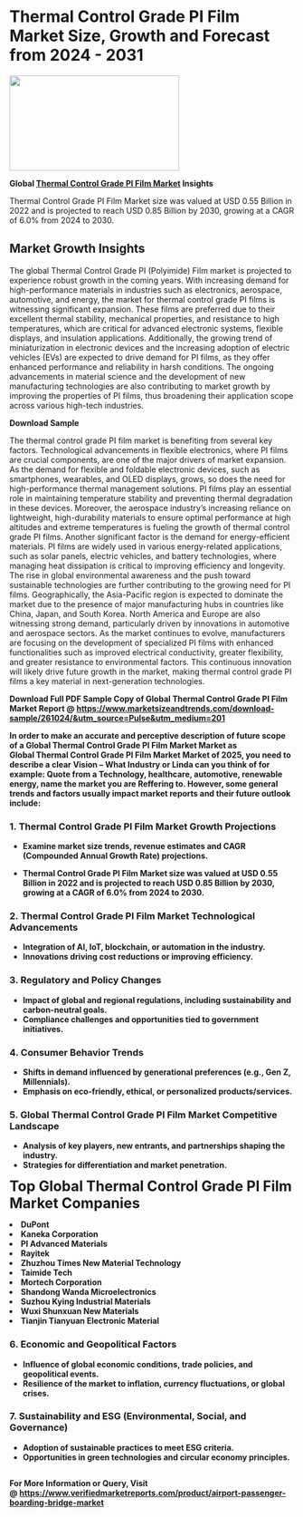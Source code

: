 <H1>Thermal Control Grade PI Film Market Size, Growth and Forecast from 2024 - 2031</H1><img class="aligncenter size-medium wp-image-584254" src="https://thirdeyenews.in/wp-content/uploads/2024/09/Global-Market-Research-300x168.jpeg" alt="" width="300" height="168" /><p><strong>Global&nbsp;<a href="https://www.marketsizeandtrends.com/download-sample/261024/&amp;utm_source=Pulse&amp;utm_medium=201">Thermal Control Grade PI Film Market</a> Insights</strong></p><p>Thermal Control Grade PI Film Market size was valued at USD 0.55 Billion in 2022 and is projected to reach USD 0.85 Billion by 2030, growing at a CAGR of 6.0% from 2024 to 2030.</p><p><h2>Market Growth Insights</h2> <p>The global Thermal Control Grade PI (Polyimide) Film market is projected to experience robust growth in the coming years. With increasing demand for high-performance materials in industries such as electronics, aerospace, automotive, and energy, the market for thermal control grade PI films is witnessing significant expansion. These films are preferred due to their excellent thermal stability, mechanical properties, and resistance to high temperatures, which are critical for advanced electronic systems, flexible displays, and insulation applications. Additionally, the growing trend of miniaturization in electronic devices and the increasing adoption of electric vehicles (EVs) are expected to drive demand for PI films, as they offer enhanced performance and reliability in harsh conditions. The ongoing advancements in material science and the development of new manufacturing technologies are also contributing to market growth by improving the properties of PI films, thus broadening their application scope across various high-tech industries.</p> <p><strong>Download Sample</strong></p> <p>The thermal control grade PI film market is benefiting from several key factors. Technological advancements in flexible electronics, where PI films are crucial components, are one of the major drivers of market expansion. As the demand for flexible and foldable electronic devices, such as smartphones, wearables, and OLED displays, grows, so does the need for high-performance thermal management solutions. PI films play an essential role in maintaining temperature stability and preventing thermal degradation in these devices. Moreover, the aerospace industry’s increasing reliance on lightweight, high-durability materials to ensure optimal performance at high altitudes and extreme temperatures is fueling the growth of thermal control grade PI films. Another significant factor is the demand for energy-efficient materials. PI films are widely used in various energy-related applications, such as solar panels, electric vehicles, and battery technologies, where managing heat dissipation is critical to improving efficiency and longevity. The rise in global environmental awareness and the push toward sustainable technologies are further contributing to the growing need for PI films. Geographically, the Asia-Pacific region is expected to dominate the market due to the presence of major manufacturing hubs in countries like China, Japan, and South Korea. North America and Europe are also witnessing strong demand, particularly driven by innovations in automotive and aerospace sectors. As the market continues to evolve, manufacturers are focusing on the development of specialized PI films with enhanced functionalities such as improved electrical conductivity, greater flexibility, and greater resistance to environmental factors. This continuous innovation will likely drive future growth in the market, making thermal control grade PI films a key material in next-generation technologies.</p> <p><strong></p><p><span class=""><strong>Download Full PDF Sample Copy of Global Thermal Control Grade PI Film Market Report</strong> @ <a href="https://www.marketsizeandtrends.com/download-sample/261024/&amp;utm_source=Pulse&amp;utm_medium=201" target="_blank">https://www.marketsizeandtrends.com/download-sample/261024/&amp;utm_source=Pulse&amp;utm_medium=201</a></span></p><p>In order to make an accurate and perceptive description of future scope of a Global&nbsp;Thermal Control Grade PI Film Market Market as Global&nbsp;Thermal Control Grade PI Film Market Market of 2025, you need to describe a clear Vision &ndash; What Industry or Linda can you think of for example: Quote from a Technology, healthcare, automotive, renewable energy, name the market you are Reffering to. However, some general trends and factors usually impact market reports and their future outlook include:</p><h3>1.&nbsp;<strong>Thermal Control Grade PI Film Market Growth Projections</strong></h3><ul><li>Examine market size trends, revenue estimates and CAGR (Compounded Annual Growth Rate) projections.</li><li><p>Thermal Control Grade PI Film Market size was valued at USD 0.55 Billion in 2022 and is projected to reach USD 0.85 Billion by 2030, growing at a CAGR of 6.0% from 2024 to 2030.</p></li></ul><h3>2.&nbsp;<strong>Thermal Control Grade PI Film Market Technological Advancements</strong></h3><ul><li>Integration of AI, IoT, blockchain, or automation in the industry.</li><li>Innovations driving cost reductions or improving efficiency.</li></ul><h3>3.&nbsp;<strong>Regulatory and Policy Changes</strong></h3><ul><li>Impact of global and regional regulations, including sustainability and carbon-neutral goals.</li><li>Compliance challenges and opportunities tied to government initiatives.</li></ul><h3>4.&nbsp;<strong>Consumer Behavior Trends</strong></h3><ul><li>Shifts in demand influenced by generational preferences (e.g., Gen Z, Millennials).</li><li>Emphasis on eco-friendly, ethical, or personalized products/services.</li></ul><h3>5.&nbsp;<strong>Global Thermal Control Grade PI Film Market Competitive Landscape</strong></h3><ul><li>Analysis of key players, new entrants, and partnerships shaping the industry.</li><li>Strategies for differentiation and market penetration.</li></ul><p data-pm-slice="1 1 []"><span style="color: inherit; font-family: inherit; font-size: 25px;">Top Global Thermal Control Grade PI Film Market Companies</span></p><div class="" data-test-id=""><p><li>DuPont</li><li> Kaneka Corporation</li><li> PI Advanced Materials</li><li> Rayitek</li><li> Zhuzhou Times New Material Technology</li><li> Taimide Tech</li><li> Mortech Corporation</li><li> Shandong Wanda Microelectronics</li><li> Suzhou Kying Industrial Materials</li><li> Wuxi Shunxuan New Materials</li><li> Tianjin Tianyuan Electronic Material</li></p></div><h3>6.&nbsp;<strong>Economic and Geopolitical Factors</strong></h3><ul><li>Influence of global economic conditions, trade policies, and geopolitical events.</li><li>Resilience of the market to inflation, currency fluctuations, or global crises.</li></ul><h3>7.&nbsp;<strong>Sustainability and ESG (Environmental, Social, and Governance)</strong></h3><ul><li>Adoption of sustainable practices to meet ESG criteria.</li><li>Opportunities in green technologies and circular economy principles.</li></ul><h2><strong style="font-size: 14px;">For More Information or Query, Visit @&nbsp;</strong><a style="background-color: #ffffff; font-size: 14px;" href="https://www.marketsizeandtrends.com/report/thermal-control-grade-pi-film-market/" target="_blank">https://www.verifiedmarketreports.com/product/airport-passenger-boarding-bridge-market</a></h2>
